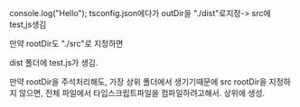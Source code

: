 console.log("Hello");
tsconfig.json에다가 outDir을 "./dist"로지정-> src에 test,js생김

만약 rootDir도 "./src"로 지정하면

dist 폴더에 test.js가 생김.

만약 rootDir을 주석처리해도, 가장 상위 폴더에서 생기기때문에 src
rootDir을 지정하지 않으면, 전체 파일에서 타입스크립트파일을 컴파일하려고해서. 상위에 생성.
